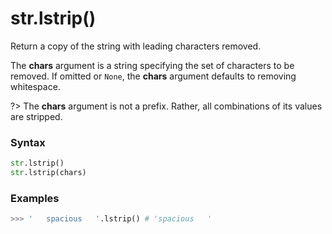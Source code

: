 # str.lstrip()

Return a copy of the string with leading characters removed.

The **chars** argument is a string specifying the set of characters to be removed. If omitted or `None`, the **chars** argument defaults to removing whitespace.

?> The **chars** argument is not a prefix. Rather, all combinations of its values are stripped.

### Syntax

```python
str.lstrip()
str.lstrip(chars)
```

### Examples

```python
>>> '   spacious   '.lstrip() # 'spacious   '
```